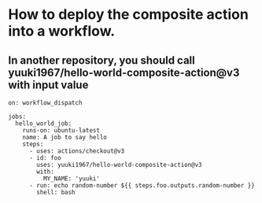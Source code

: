# How to deploy the composite action into a workflow.
## In another repository, you should call yuuki1967/hello-world-composite-action@v3 with input value 
```
on: workflow_dispatch

jobs:
  hello_world_job:
    runs-on: ubuntu-latest
    name: A job to say hello
    steps:
      - uses: actions/checkout@v3
      - id: foo
        uses: yuuki1967/hello-world-composite-action@v3
        with:
          MY_NAME: 'yuuki'
      - run: echo random-number ${{ steps.foo.outputs.random-number }}
        shell: bash
 ```
